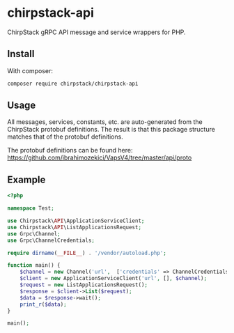 # chirpstack-api

ChirpStack gRPC API message and service wrappers for PHP.

## Install

With composer:

```sh
composer require chirpstack/chirpstack-api
```

## Usage

All messages, services, constants, etc. are auto-generated from the ChirpStack protobuf definitions. The result is that
this package structure matches that of the protobuf definitions.

The protobuf definitions can be found here: https://github.com/ibrahimozekici/VapsV4/tree/master/api/proto

## Example

```php
<?php

namespace Test;

use Chirpstack\API\ApplicationServiceClient;
use Chirpstack\API\ListApplicationsRequest;
use Grpc\Channel;
use Grpc\ChannelCredentials;

require dirname(__FILE__) . '/vendor/autoload.php';

function main() {
    $channel = new Channel('url',  ['credentials' => ChannelCredentials::createInsecure()]);
    $client = new ApplicationServiceClient('url', [], $channel);
    $request = new ListApplicationsRequest();
    $response = $client->List($request);
    $data = $response->wait();
    print_r($data);
}

main();
```
